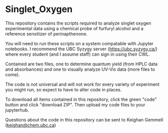 # Singlet_Oxygen
This repository contains the scripts required to analyze singlet oxygen experimental data using a chemical probe of furfuryl alcohol and a reference sensitizer of perinapthenone.  

You will need to run these scripts on a system compatable with Jupyter notebooks. I recommend the UBC Syzygy server (https://ubc.syzygy.ca/) where every student (and I assume staff) can sign in using their CWL. 

Contained are two files, one to determine quantum yield (from HPLC data and absorbances) and one to visually analyze UV-Vis data (more files to come). 

The code is not universal and will not work for every variety of experiment you might run, so expect to have to alter code in places. 

To download all items contained in this repository, click the green "code" button and click "download ZIP". Then upload my code files to your jupyterhub. 

Questions about the code in this repository can be sent to Keighan Gemmell (keighan@chem.ubc.ca)
